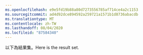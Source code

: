 ```yaml
---
ms.openlocfilehash: e9e5fd19b88a80d7273556785af714ce4a2c1153
ms.sourcegitcommit: ad4d92dce894592a259721a1571b1d8736abacdb
ms.translationtype: MT
ms.contentlocale: zh-TW
ms.lasthandoff: 08/04/2020
ms.locfileid: "87584340"
---
```

<span data-ttu-id="8a60b-101">以下為結果集。</span><span class="sxs-lookup"><span data-stu-id="8a60b-101">Here is the result set.</span></span>

